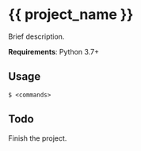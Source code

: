 # {{ project_name }}

Brief description.

**Requirements**: Python 3.7+

## Usage

```shell
$ <commands>
```

## Todo

Finish the project.